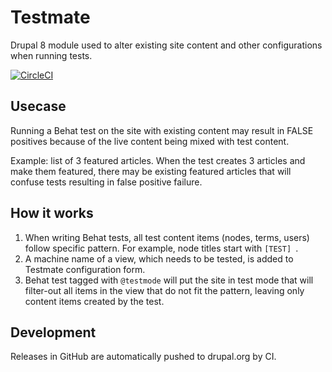 # Testmate 
Drupal 8 module used to alter existing site content and other
configurations when running tests.

[![CircleCI](https://circleci.com/gh/integratedexperts/testmate.svg?style=shield)](https://circleci.com/gh/integratedexperts/testmate)

## Usecase 
Running a Behat test on the site with existing content may result in
FALSE positives because of the live content being mixed with test content.

Example: list of 3 featured articles. When the test creates 3 articles and make
them featured, there may be existing featured articles that will confuse tests
resulting in false positive failure.

## How it works 
1. When writing Behat tests, all test content items (nodes,
   terms, users) follow specific pattern. For example, node titles start with
   `[TEST] `. 
2. A machine name of a view, which needs to be tested, is added to
   Testmate configuration form. 
3. Behat test tagged with `@testmode` will put
   the site in test mode that will filter-out all items in the view that do not
   fit the pattern, leaving only content items created by the test.

## Development 
Releases in GitHub are automatically pushed to drupal.org by CI.
